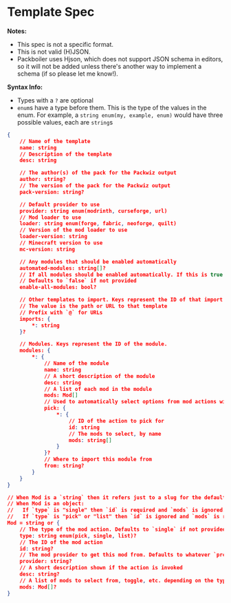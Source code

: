 # Template Spec

**Notes:**
- This spec is not a specific format.
- This is not valid (H)JSON.
- Packboiler uses Hjson, which does not support JSON schema in editors, so it will not be added unless there's another way to implement a schema (if so please let me know!).

**Syntax Info:**
- Types with a `?` are optional
- `enum`s have a type before them. This is the type of the values in the enum. For example, a `string enum(my, example, enum)` would have three possible values, each are `string`s

```json
{
    // Name of the template
    name: string
    // Description of the template
    desc: string

    // The author(s) of the pack for the Packwiz output
    author: string?
    // The version of the pack for the Packwiz output
    pack-version: string?

    // Default provider to use
    provider: string enum(modrinth, curseforge, url)
    // Mod loader to use
    loader: string enum(forge, fabric, neoforge, quilt)
    // Version of the mod loader to use
    loader-version: string
    // Minecraft version to use
    mc-version: string

    // Any modules that should be enabled automatically
    automated-modules: string[]?
    // If all modules should be enabled automatically. If this is true then automated-modules is ignored
    // Defaults to `false` if not provided
    enable-all-modules: bool?

    // Other templates to import. Keys represent the ID of that import
    // The value is the path or URL to that template
    // Prefix with `@` for URLs
    imports: {
        *: string
    }?

    // Modules. Keys represent the ID of the module.
    modules: {
        *: {
            // Name of the module
            name: string
            // A short description of the module
            desc: string
            // A list of each mod in the module
            mods: Mod[]
            // Used to automatically select options from mod actions with the type of `pick`
            pick: {
                *: {
                    // ID of the action to pick for
                    id: string
                    // The mods to select, by name
                    mods: string[]
                }
            }?
            // Where to import this module from
            from: string?
        }
    }
}

// When Mod is a `string` then it refers just to a slug for the default provider.
// When Mod is an object:
//   If `type` is "single" then `id` is required and `mods` is ignored.
//   If `type` is "pick" or "list" then `id` is ignored and `mods` is required.
Mod = string or {
    // The type of the mod action. Defaults to `single` if not provided
    type: string enum(pick, single, list)?
    // The ID of the mod action
    id: string?
    // The mod provider to get this mod from. Defaults to whatever `provider` is in the template.
    provider: string?
    // A short description shown if the action is invoked
    desc: string?
    // A list of mods to select from, toggle, etc. depending on the type of the action
    mods: Mod[]?
}
```

